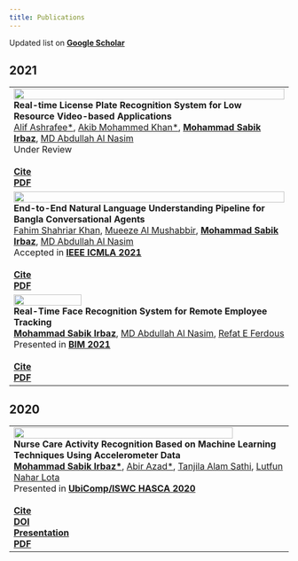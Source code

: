 ```yaml
---
title: Publications
---
```

Updated list on **[Google Scholar](https://scholar.google.com/citations?user=PLdULx4AAAAJ)**

## 2021
<table>
<tr>
    <td>
        <img src="/images/research/license_plate.jpg" width=100%> <br/>
        <b>Real-time License Plate Recognition System for  Low Resource Video-based Applications</b> <br/>
        <a href="https://www.researchgate.net/profile/Alif-Ashrafee">Alif Ashrafee*</a>, 
        <a href="https://www.researchgate.net/profile/Akib-Khan-5">Akib Mohammed Khan*</a>, 
        <b><a href="https://msi1427.github.io/">Mohammad Sabik Irbaz</a></b>,
        <a href="https://scholar.google.com/citations?user=zQKHA64AAAAJ">MD Abdullah Al Nasim</a> 
        <br/>
        <!-- Presented in <b><a href="conference url">Conference Name</a></b>  -->
        Under Review
        <br/><br/>
        <a href="documents/citations/license_plate.txt"> <div class="button"> <b>Cite</b> </div> </a>
        <!-- <a href="DOI"> <div class="button"> <b>Paper</b> </div> </a>
        <a href="documents/presentations/"> <div class="button"> <b>Presentation</b> </div> </a> -->
        <a href="https://arxiv.org/pdf/2108.08339.pdf"> <div class="button"> <b>PDF</b> </div> </a>
    </td>
</tr>
<tr>
    <td>
        <img src="/images/research/bangla_chatbot.jpg" width=100%> <br/>
        <b>End-to-End Natural Language Understanding Pipeline for Bangla Conversational Agents</b> <br/>
        <a href="https://www.researchgate.net/profile/Fahim-Khan-36">Fahim Shahriar Khan</a>, 
        <a href="https://www.researchgate.net/profile/Mueeze-Mushabbir">Mueeze Al Mushabbir</a>,
        <b><a href="https://msi1427.github.io/">Mohammad Sabik Irbaz</a></b>,  
        <a href="https://scholar.google.com/citations?user=zQKHA64AAAAJ">MD Abdullah Al Nasim</a> 
        <br/>
        Accepted in <b><a href="https://www.icmla-conference.org/icmla21/index.html">IEEE ICMLA 2021</a></b> <br/><br/>
        <a href="documents/citations/bangla_chatbot.txt"> <div class="button"> <b>Cite</b> </div> </a>
        <!-- <a href="DOI"> <div class="button"> <b>Paper</b> </div> </a>
        <a href="documents/presentations/"> <div class="button"> <b>Presentation</b> </div> </a> -->
        <a href="https://arxiv.org/pdf/2107.05541.pdf"> <div class="button"> <b>PDF</b> </div> </a>
    </td>
</tr> 
<tr>
    <td>
        <img src="/images/research/employee_tracking.PNG" width=50%> <br/>
        <b>Real-Time Face Recognition System for Remote Employee Tracking</b> <br/>
        <b><a href="https://msi1427.github.io/">Mohammad Sabik Irbaz</a></b>, 
        <a href="https://scholar.google.com/citations?user=zQKHA64AAAAJ">MD Abdullah Al Nasim</a>, 
        <a href="https://www.researchgate.net/profile/Refat-Ferdous">Refat E Ferdous</a>
        <br/>
        Presented in <b><a href="https://confbim.com/">BIM 2021</a></b> <br/><br/>
        <a href="documents/citations/employee_tracking.txt"> <div class="button"> <b>Cite</b> </div> </a>
        <!-- <a href="DOI"> <div class="button"> <b>Paper</b> </div> </a> -->
        <!-- <a href="documents/presentations/EmployeeTracking.pdf"> <div class="button"> <b>Presentation</b> </div> </a> -->
        <a href="https://arxiv.org/pdf/2107.07576.pdf"> <div class="button"> <b>PDF</b> </div> </a>
    </td>
</tr>
</table>

## 2020
<table>
<tr>
    <td>
        <img src="/images/research/nurse_care.jpg" width=90%> <br/>
        <b>Nurse Care Activity Recognition Based on Machine Learning Techniques Using Accelerometer Data</b> <br/>
        <b><a href="https://msi1427.github.io/">Mohammad Sabik Irbaz*</a></b>, 
        <a href="https://www.researchgate.net/profile/Abir-Azad">Abir Azad*</a>, 
        <a href="https://www.researchgate.net/profile/Tanjila-Alam-Sathi">Tanjila Alam Sathi</a>, 
        <a href="https://www.researchgate.net/profile/Lutfun-Lota-2">Lutfun Nahar Lota</a> 
        <br/>
        Presented in <b><a href="https://ubicomp.org/ubicomp2020">UbiComp/ISWC HASCA 2020</a></b> <br/><br/>
        <a href="documents/citations/nurse_care.txt"> <div class="button"> <b>Cite</b> </div> </a>
        <a href="https://dl.acm.org/doi/abs/10.1145/3410530.3414339"> <div class="button"> <b>DOI</b> </div> </a>
        <a href="documents/presentations/NurseCare.pdf"> <div class="button"> <b>Presentation</b> </div> </a>
        <a href="https://www.researchgate.net/publication/344271908_Nurse_Care_Activity_Recognition_Based_on_Machine_Learning_Techniques_Using_Accelerometer_Data"> <div class="button"> <b>PDF</b> </div> </a>
    </td>
</tr>
</table>
<!-- 
<tr>
    <td>
        <img src="/images/research/" width=90%> <br/>
        <b>Paper Name</b> <br/>
        <b><a href="https://msi1427.github.io/">Mohammad Sabik Irbaz</a></b>, 
        <a href="author_id url">Author Name</a>, 
        <a href="author_id url">Author Name</a>, 
        <a href="author_id url">Author Name</a> 
        <br/>
        Presented in <b><a href="conference url">Conference Name</a></b> 
        <br/><br/>
        <a href="documents/citations/"> <div class="button"> <b>Cite</b> </div> </a>
        <a href="DOI"> <div class="button"> <b>DOI</b> </div> </a>
        <a href="documents/presentations/"> <div class="button"> <b>Presentation</b> </div> </a>
        <a href="Preprint Link"> <div class="button"> <b>PDF</b> </div> </a>
    </td>
</tr> 
-->

